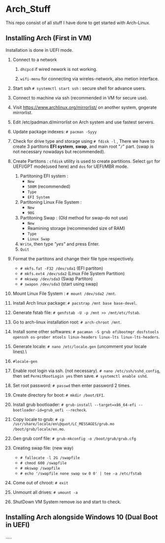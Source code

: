 # Arch_Stuff

This repo consist of all stuff I have done to get started with Arch-Linux.

## Installing Arch (First in VM)
  Installation is done in UEFI mode.
  
1. Connect to a network
    1. `dhcpcd` if wired nework is not working.
    
    2. `wifi-menu` for connecting via wireles-network, also metion interface.
    
2. Start ssh `# systemctl start ssh` : secure shell for advance users.
3. Connect to machine via ssh (recommended in VM for secure use).
4. Visit https://www.archlinux.org/mirrorlist/ on another system, gngerate mirrorlist.
5. Edit /etc/padman.d/mirrorlist on Arch system and use fastest servers.
6. Update package indexes: `# pacman -Syyy`
7. Check for drive type and storage using `# fdisk -l` , There we have to create 3 partitons **EFI system**, **swap**, and main root "`/`" part. (swap is not necessary nowadays but recommended).
8. Create Partitons : `cfdisk` utility is used to create partitions. Select `gpt` for UEFI/GPT mode(used here) and `dos` for UEFI/MBR mode.
    1.  Partitoning EFI system : 
        * `New`
        * `500M` (recommended)
        * `Type`
        * `EFI System`
    2. Partitoning Linux File System : 
        * `New`
        * `90G`
    3.  Partitoning Swap : (Old method for swap-do not use) 
        * `New`
        * Reamining storage (recommended size of RAM)
        * `Type`
        * `Linux Swap`
    4. `Write`, then type *"yes"* and press Enter.
    5. `Quit`
9. Format the partitons and change their file type respectively.
    * `# mkfs.fat -F32 /dev/sda1` (EFI partiton)
    * `# mkfs.ext4 /dev/sda2` (Linux File System Partition)
    * `# mkswap /dev/sda3` (Swap Partiton)
    * `# swapon /dev/sda3` (start using swap)
10. Mount Linux File System : `# mount /dev/sda2 /mnt`.
11. Install Arch linux package: `# pacstrap /mnt base base-devel`.
12. Generate fstab file: `# genfstab -U -p /mnt >> /mnt/etc/fstab`.
13. Go to arch-linux installation root: `# arch-chroot /mnt`.
14. Install some other softwares: `# pacaman -S grub efibootmgr dosfstools openssh os-prober mtools linux-headers linux-lts linux-lts-headers`.
15. Generate locale: `# nano /etc/locale.gen` (uncomment your locale lines).\
16. `#locale-gen`
17. Enable root login via ssh. (not necessary). `# nano /etc/ssh/sshd_config`, then set `PermitRootLogin yes` then save. `# systemctl enable sshd`.
18. Set root password: `# passwd` then enter password 2 times.
19. Create directory for boot: `# mkdir /boot/EFI`.
20. Install grub bootloader: `# grub-install --target=x86_64-efi --bootloader-id=grub_uefi --recheck`.
21. Copy locale to grub: `# cp /usr/share/locale/en\@quot/LC_MESSAGES/grub.mo /boot/grub/locale/en.mo`.
22. Gen grub conf file: `# grub-mkconfig -o /boot/grub/grub.cfg`
23. Creating swap file: (new way)
    * `# fallocate -l 2G /swapfile`
    * `# chmod 600 /swapfile`
    * `# mkswap /swapfile`
    * `# echo '/swapfile none swap sw 0 0' | tee -a /etc/fstab`
24. Come out of chroot: `# exit`
25. Unmount all drives: `# umount -a`
26. ShutDown VM System remove iso and start to check.

## Installing Arch alongside Windows 10 (Dual Boot in UEFI)
.....
